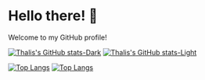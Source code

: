 # Hello there! 👋

Welcome to my GitHub profile! 

[![Thalis's GitHub stats-Dark](https://github-readme-stats.vercel.app/api?username=thalisrocha&show_icons=true&hide_rank=true&theme=dark#gh-dark-mode-only)](https://github.com/thalisrocha/github-readme-stats#gh-dark-mode-only)
[![Thalis's GitHub stats-Light](https://github-readme-stats.vercel.app/api?username=thalisrocha&show_icons=true&hide_rank=true&theme=default#gh-light-mode-only)](https://github.com/thalisrocha/github-readme-stats#gh-light-mode-only)


[![Top Langs](https://github-readme-stats.vercel.app/api/top-langs/?username=thalisrocha&layout=compact&theme=dark#gh-dark-mode-only)](https://github.com/thalisrocha/github-readme-stats)
[![Top Langs](https://github-readme-stats.vercel.app/api/top-langs/?username=thalisrocha&theme=default#gh-light-mode-only&layout=compact)](https://github.com/thalisrocha/github-readme-stats)


